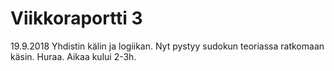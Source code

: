 # Viikkoraportti 3

19.9.2018
Yhdistin kälin ja logiikan. Nyt pystyy sudokun teoriassa ratkomaan käsin. Huraa. Aikaa kului 2-3h.
